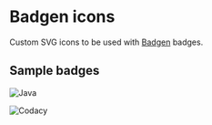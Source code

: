 # Badgen icons

Custom SVG icons to be used with [Badgen](https://badgen.net) badges.

## Sample badges

![Java](https://badgen.net/badge/Java/Java%2018/orange?icon=https://raw.githubusercontent.com/rob93c/Badgen-Icons/master/icons/java-logo.svg&label) 

![Codacy](https://badgen.net/codacy/grade/361904c6ec0d4a1490aa7d5593f8e26a?icon=https://raw.githubusercontent.com/rob93c/Badgen-Icons/master/icons/codacy-logo.svg) 
